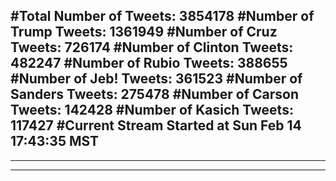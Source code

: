#Total Number of Tweets: 3854178 
#Number of Trump Tweets: 1361949
#Number of Cruz Tweets: 726174
#Number of Clinton Tweets: 482247
#Number of Rubio Tweets: 388655
#Number of Jeb! Tweets: 361523
#Number of Sanders Tweets: 275478
#Number of Carson Tweets: 142428
#Number of Kasich Tweets: 117427
#Current Stream Started at Sun Feb 14 17:43:35 MST
---
---
---
